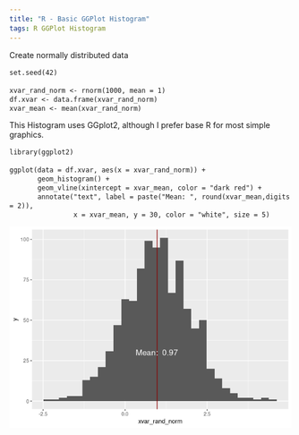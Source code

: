 ```yaml
---
title: "R - Basic GGPlot Histogram"
tags: R GGPlot Histogram
---
```


Create normally distributed data

```{r}
set.seed(42)

xvar_rand_norm <- rnorm(1000, mean = 1)
df.xvar <- data.frame(xvar_rand_norm)
xvar_mean <- mean(xvar_rand_norm)
```

This Histogram uses GGplot2, although I prefer base R for most simple
graphics.

```{r}
library(ggplot2)

ggplot(data = df.xvar, aes(x = xvar_rand_norm)) +
       geom_histogram() +
       geom_vline(xintercept = xvar_mean, color = "dark red") +
       annotate("text", label = paste("Mean: ", round(xvar_mean,digits = 2)), 
                x = xvar_mean, y = 30, color = "white", size = 5)
```

![](/assets/img/ggplot-histo.png)

